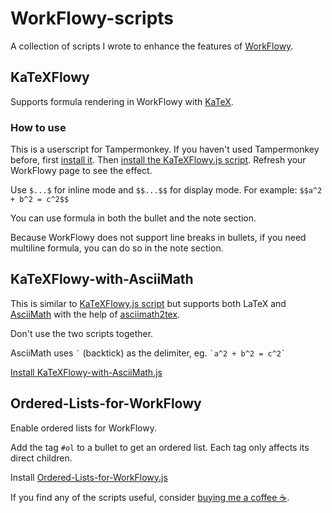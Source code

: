 # WorkFlowy-scripts
A collection of scripts I wrote to enhance the features of [WorkFlowy](https://workflowy.com/).

## KaTeXFlowy
Supports formula rendering in WorkFlowy with [KaTeX](https://katex.org/).

### How to use
This is a userscript for Tampermonkey. If you haven't used Tampermonkey before, first [install it](https://chrome.google.com/webstore/detail/tampermonkey/dhdgffkkebhmkfjojejmpbldmpobfkfo). Then [install the KaTeXFlowy.js script](https://greasyfork.org/en/scripts/439947-katexflowy). Refresh your WorkFlowy page to see the effect.

Use `$...$` for inline mode and `$$...$$` for display mode. For example: `$$a^2 + b^2 = c^2$$`

You can use formula in both the bullet and the note section.

Because WorkFlowy does not support line breaks in bullets, if you need multiline formula, you can do so in the note section.

## KaTeXFlowy-with-AsciiMath
This is similar to [KaTeXFlowy.js script](https://greasyfork.org/en/scripts/439947-katexflowy) but supports both LaTeX and [AsciiMath](http://asciimath.org/) with the help of [asciimath2tex](https://github.com/christianp/asciimath2tex).

Don't use the two scripts together.

AsciiMath uses `` ` `` (backtick) as the delimiter, eg. `` `a^2 + b^2 = c^2` ``

[Install KaTeXFlowy-with-AsciiMath.js](https://greasyfork.org/en/scripts/439948-katexflowy-with-asciimath)

## Ordered-Lists-for-WorkFlowy
Enable ordered lists for WorkFlowy.

Add the tag `#ol` to a bullet to get an ordered list. Each tag only affects its direct children.

Install [Ordered-Lists-for-WorkFlowy.js](https://greasyfork.org/en/scripts/440015-ordered-lists-for-workflowy)

If you find any of the scripts useful, consider [buying me a coffee ☕](https://www.buymeacoffee.com/bettyjj).
